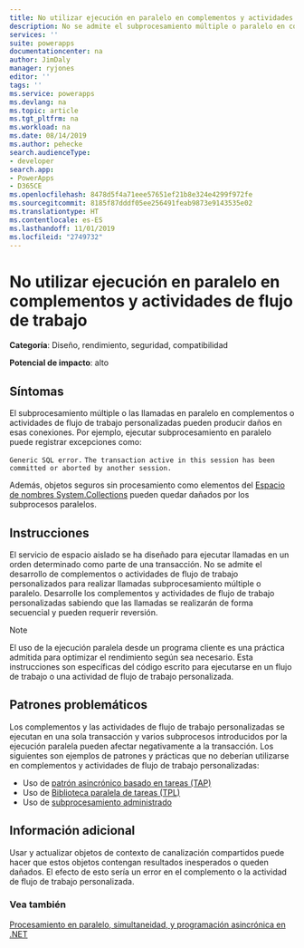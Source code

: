 ```yaml
---
title: No utilizar ejecución en paralelo en complementos y actividades de flujo de trabajo | MicrosoftDocs
description: No se admite el subprocesamiento múltiple o paralelo en complementos o actividades de flujo de trabajo personalizadas.
services: ''
suite: powerapps
documentationcenter: na
author: JimDaly
manager: ryjones
editor: ''
tags: ''
ms.service: powerapps
ms.devlang: na
ms.topic: article
ms.tgt_pltfrm: na
ms.workload: na
ms.date: 08/14/2019
ms.author: pehecke
search.audienceType:
- developer
search.app:
- PowerApps
- D365CE
ms.openlocfilehash: 8478d5f4a71eee57651ef21b8e324e4299f972fe
ms.sourcegitcommit: 8185f87dddf05ee256491feab9873e9143535e02
ms.translationtype: HT
ms.contentlocale: es-ES
ms.lasthandoff: 11/01/2019
ms.locfileid: "2749732"
---
```

# <a name="do-not-use-parallel-execution-within-plug-ins-and-workflow-activities"></a>No utilizar ejecución en paralelo en complementos y actividades de flujo de trabajo

**Categoría**: Diseño, rendimiento, seguridad, compatibilidad

**Potencial de impacto**: alto

<a name='symptoms'></a>

## <a name="symptoms"></a>Síntomas

El subprocesamiento múltiple o las llamadas en paralelo en complementos o actividades de flujo de trabajo personalizadas pueden producir daños en esas conexiones.  Por ejemplo, ejecutar subprocesamiento en paralelo puede registrar excepciones como:

`Generic SQL error.`
`The transaction active in this session has been committed or aborted by another session.`

Además, objetos seguros sin procesamiento como elementos del [Espacio de nombres System.Collections](/dotnet/api/system.collections) pueden quedar dañados por los subprocesos paralelos.

<a name='guidance'></a>

## <a name="guidance"></a>Instrucciones

El servicio de espacio aislado se ha diseñado para ejecutar llamadas en un orden determinado como parte de una transacción.  No se admite el desarrollo de complementos o actividades de flujo de trabajo personalizados para realizar llamadas subprocesamiento múltiple o paralelo.  Desarrolle los complementos y actividades de flujo de trabajo personalizadas sabiendo que las llamadas se realizarán de forma secuencial y pueden requerir reversión.

> [!NOTE]
> El uso de la ejecución paralela desde un programa cliente es una práctica admitida para optimizar el rendimiento según sea necesario. Esta instrucciones son específicas del código escrito para ejecutarse en un flujo de trabajo o una actividad de flujo de trabajo personalizada.

<a name='problem'></a>

## <a name="problematic-patterns"></a>Patrones problemáticos

Los complementos y las actividades de flujo de trabajo personalizadas se ejecutan en una sola transacción y varios subprocesos introducidos por la ejecución paralela pueden afectar negativamente a la transacción. Los siguientes son ejemplos de patrones y prácticas que no deberían utilizarse en complementos y actividades de flujo de trabajo personalizadas:

- Uso de [patrón asincrónico basado en tareas (TAP)](/dotnet/standard/asynchronous-programming-patterns/task-based-asynchronous-pattern-tap)
- Uso de [Biblioteca paralela de tareas (TPL)](/dotnet/standard/parallel-programming/task-parallel-library-tpl)
- Uso de [subprocesamiento administrado](/dotnet/standard/threading/index)


<a name='additional'></a>

## <a name="additional-information"></a>Información adicional

Usar y actualizar objetos de contexto de canalización compartidos puede hacer que estos objetos contengan resultados inesperados o queden dañados. El efecto de esto sería un error en el complemento o la actividad de flujo de trabajo personalizada. 

<a name='seealso'></a>

### <a name="see-also"></a>Vea también

[Procesamiento en paralelo, simultaneidad, y programación asincrónica en .NET](/dotnet/standard/parallel-processing-and-concurrency)<br />